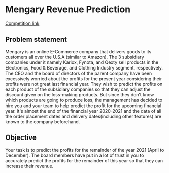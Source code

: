 # Mengary Revenue Prediction

[Competition link](https://www.kaggle.com/c/mengary-revenue-prediction)

## Problem statement

Mengary is an online E-Commerce company that delivers goods to its customers all over the U.S.A (similar to Amazon). The 3 subsidiary companies under it namely Kariox, Fynota, and Qexty sell products in the Electronics, Food & Beverage, and Clothing Industry segment, respectively. The CEO and the board of directors of the parent company have been excessively worried about the profits for the present year considering their profits were not great last financial year. They wish to predict the profits on each product of the subsidiary companies so that they can adjust the discount given on the loss-making products. But since they don’t know which products are going to produce loss, the management has decided to hire you and your team to help predict the profit for the upcoming financial year. It's almost the end of the financial year 2020-2021 and the data of all the order placement dates and delivery dates(including other features) are known to the company beforehand.

## Objective

Your task is to predict the profits for the remainder of the year 2021 (April to December). The board members have put in a lot of trust in you to accurately predict the profits for the remainder of this year so that they can increase their revenue.